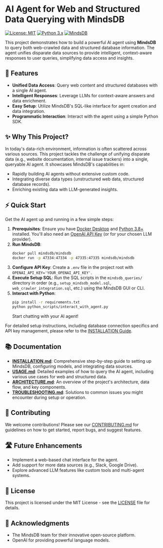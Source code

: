 # AI Agent for Web and Structured Data Querying with MindsDB

[![License: MIT](https://img.shields.io/badge/License-MIT-yellow.svg)](https://opensource.org/licenses/MIT)
[![Python 3.x](https://img.shields.io/badge/Python-3.x-blue.svg)](https://www.python.org/)
[![MindsDB](https://img.shields.io/badge/MindsDB-OpenSource-brightgreen.svg)](https://mindsdb.com/)

This project demonstrates how to build a powerful AI agent using **MindsDB** to query both web-crawled data and structured database information. The agent unifies disparate data sources to provide intelligent, context-aware responses to user queries, simplifying data access and insights.

## 🚀 Features

* **Unified Data Access**: Query web content and structured databases with a single AI agent.
* **Intelligent Responses**: Leverage LLMs for context-aware answers and data enrichment.
* **Easy Setup**: Utilize MindsDB's SQL-like interface for agent creation and data integration.
* **Programmatic Interaction**: Interact with the agent using a simple Python SDK.

## ✨ Why This Project?

In today's data-rich environment, information is often scattered across various sources. This project tackles the challenge of unifying disparate data (e.g., website documentation, internal issue trackers) into a single, queryable AI agent. It showcases MindsDB's capabilities in:
* Rapidly building AI agents without extensive custom code.
* Integrating diverse data types (unstructured web data, structured database records).
* Enriching existing data with LLM-generated insights.

## ⚡ Quick Start

Get the AI agent up and running in a few simple steps:

1.  **Prerequisites**: Ensure you have [Docker Desktop](https://www.docker.com/products/docker-desktop/) and [Python 3.8+](https://www.python.org/downloads/) installed. You'll also need an [OpenAI API Key](https://platform.openai.com/account/api-keys) (or for your chosen LLM provider).
2.  **Run MindsDB**:
    ```bash
    docker pull mindsdb/mindsdb
    docker run -p 47334:47334 -p 47335:47335 mindsdb/mindsdb
    ```
3.  **Configure API Key**: Create a `.env` file in the project root with `OPENAI_API_KEY='YOUR_OPENAI_API_KEY'`.
4.  **Execute Setup SQL**: Run the SQL scripts in the `mindsdb_queries/` directory in order (e.g., `setup_mindsdb_model.sql`, `web_crawler_integration.sql`, etc.) using the MindsDB GUI or CLI.
5.  **Interact with Python**:
    ```bash
    pip install -r requirements.txt
    python python_scripts/interact_with_agent.py
    ```
    Start chatting with your AI agent!

For detailed setup instructions, including database connection specifics and API key management, please refer to the [INSTALLATION Guide](docs/INSTALLATION.md).

## 📚 Documentation

* **[INSTALLATION.md](docs/INSTALLATION.md)**: Comprehensive step-by-step guide to setting up MindsDB, configuring models, and integrating data sources.
* **[USAGE.md](docs/USAGE.md)**: Detailed examples of how to query the AI agent, including various use cases for web and structured data.
* **[ARCHITECTURE.md](docs/ARCHITECTURE.md)**: An overview of the project's architecture, data flow, and key components.
* **[TROUBLESHOOTING.md](docs/TROUBLESHOOTING.md)**: Solutions to common issues you might encounter during setup or operation.

## 🤝 Contributing

We welcome contributions! Please see our [CONTRIBUTING.md](CONTRIBUTING.md) for guidelines on how to get started, report bugs, and suggest features.

## 🛣️ Future Enhancements

* Implement a web-based chat interface for the agent.
* Add support for more data sources (e.g., Slack, Google Drive).
* Explore advanced LLM features like custom tools and multi-agent systems.

## 📄 License

This project is licensed under the MIT License - see the [LICENSE](LICENSE) file for details.

## 🙏 Acknowledgments

* The MindsDB team for their innovative open-source platform.
* OpenAI for providing powerful language models.